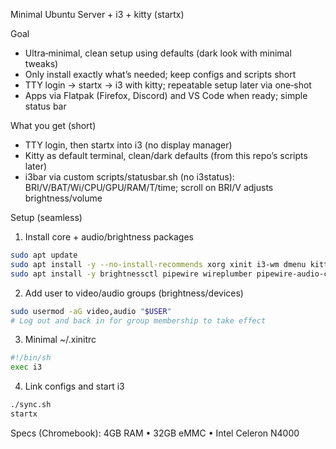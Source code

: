 Minimal Ubuntu Server + i3 + kitty (startx)

Goal
- Ultra‑minimal, clean setup using defaults (dark look with minimal tweaks)
- Only install exactly what’s needed; keep configs and scripts short
- TTY login → startx → i3 with kitty; repeatable setup later via one‑shot
- Apps via Flatpak (Firefox, Discord) and VS Code when ready; simple status bar

What you get (short)
- TTY login, then startx into i3 (no display manager)
- Kitty as default terminal, clean/dark defaults (from this repo’s scripts later)
- i3bar via custom scripts/statusbar.sh (no i3status): BRI/V/BAT/Wi/CPU/GPU/RAM/T/time; scroll on BRI/V adjusts brightness/volume

Setup (seamless)
1) Install core + audio/brightness packages
```bash
sudo apt update
sudo apt install -y --no-install-recommends xorg xinit i3-wm dmenu kitty dbus-x11 policykit-1
sudo apt install -y brightnessctl pipewire wireplumber pipewire-audio-client-libraries pulseaudio-utils alsa-utils alsa-ucm-conf
```

2) Add user to video/audio groups (brightness/devices)
```bash
sudo usermod -aG video,audio "$USER"
# Log out and back in for group membership to take effect
```

3) Minimal ~/.xinitrc
```sh
#!/bin/sh
exec i3
```

4) Link configs and start i3
```bash
./sync.sh
startx
```

Specs (Chromebook): 4GB RAM • 32GB eMMC • Intel Celeron N4000